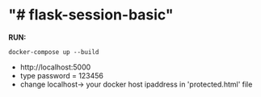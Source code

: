# "# flask-session-basic" 

__RUN:__

```docker-compose up --build```

- http://localhost:5000
- type password = 123456
- change localhost-> your docker host ipaddress in 'protected.html' file

